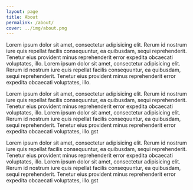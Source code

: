 ```yaml
---
layout: page
title: About
permalink: /about/
cover: ../img/about.png
---
```

Lorem ipsum dolor sit amet, consectetur adipisicing elit. Rerum id nostrum iure quis repellat facilis consequuntur, ea quibusdam, sequi reprehenderit. Tenetur eius provident minus reprehenderit error expedita obcaecati voluptates, illo. Lorem ipsum dolor sit amet, consectetur adipisicing elit. Rerum id nostrum iure quis repellat facilis consequuntur, ea quibusdam, sequi reprehenderit. Tenetur eius provident minus reprehenderit error expedita obcaecati voluptates, illo.

Lorem ipsum dolor sit amet, consectetur adipisicing elit. Rerum id nostrum iure quis repellat facilis consequuntur, ea quibusdam, sequi reprehenderit. Tenetur eius provident minus reprehenderit error expedita obcaecati voluptates, illo. Lorem ipsum dolor sit amet, consectetur adipisicing elit. Rerum id nostrum iure quis repellat facilis consequuntur, ea quibusdam, sequi reprehenderit. Tenetur eius provident minus reprehenderit error expedita obcaecati voluptates, illo.gst

Lorem ipsum dolor sit amet, consectetur adipisicing elit. Rerum id nostrum iure quis repellat facilis consequuntur, ea quibusdam, sequi reprehenderit. Tenetur eius provident minus reprehenderit error expedita obcaecati voluptates, illo. Lorem ipsum dolor sit amet, consectetur adipisicing elit. Rerum id nostrum iure quis repellat facilis consequuntur, ea quibusdam, sequi reprehenderit. Tenetur eius provident minus reprehenderit error expedita obcaecati voluptates, illo.gst
